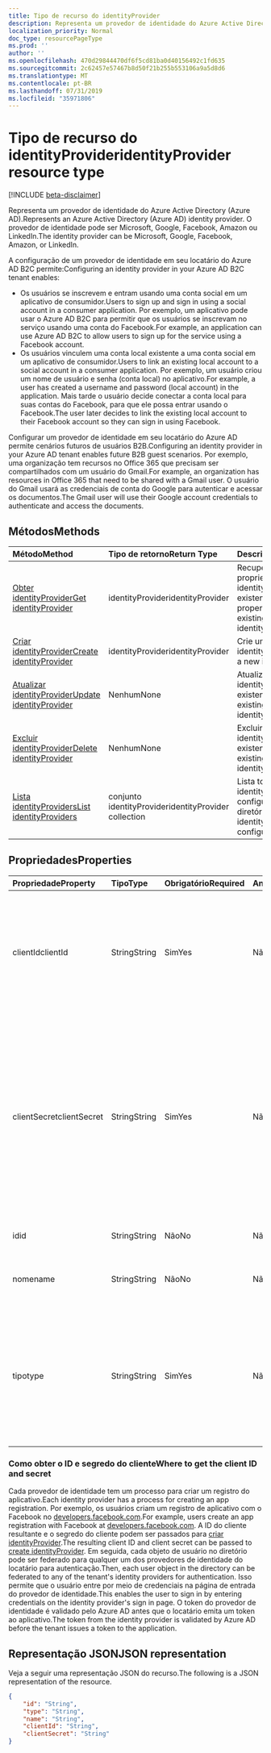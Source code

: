```yaml
---
title: Tipo de recurso do identityProvider
description: Representa um provedor de identidade do Azure Active Directory (Azure AD). O provedor de identidade pode ser Microsoft, Google, Facebook, Amazon ou LinkedIn.
localization_priority: Normal
doc_type: resourcePageType
ms.prod: ''
author: ''
ms.openlocfilehash: 470d29844470df6f5cd81ba0d40156492c1fd635
ms.sourcegitcommit: 2c62457e57467b8d50f21b255b553106a9a5d8d6
ms.translationtype: MT
ms.contentlocale: pt-BR
ms.lasthandoff: 07/31/2019
ms.locfileid: "35971806"
---
```

# <a name="identityprovider-resource-type"></a><span data-ttu-id="86ec8-104">Tipo de recurso do identityProvider</span><span class="sxs-lookup"><span data-stu-id="86ec8-104">identityProvider resource type</span></span>

[!INCLUDE [beta-disclaimer](../../includes/beta-disclaimer.md)]

<span data-ttu-id="86ec8-105">Representa um provedor de identidade do Azure Active Directory (Azure AD).</span><span class="sxs-lookup"><span data-stu-id="86ec8-105">Represents an Azure Active Directory (Azure AD) identity provider.</span></span> <span data-ttu-id="86ec8-106">O provedor de identidade pode ser Microsoft, Google, Facebook, Amazon ou LinkedIn.</span><span class="sxs-lookup"><span data-stu-id="86ec8-106">The identity provider can be Microsoft, Google, Facebook, Amazon, or LinkedIn.</span></span>

<span data-ttu-id="86ec8-107">A configuração de um provedor de identidade em seu locatário do Azure AD B2C permite:</span><span class="sxs-lookup"><span data-stu-id="86ec8-107">Configuring an identity provider in your Azure AD B2C tenant enables:</span></span>

* <span data-ttu-id="86ec8-108">Os usuários se inscrevem e entram usando uma conta social em um aplicativo de consumidor.</span><span class="sxs-lookup"><span data-stu-id="86ec8-108">Users to sign up and sign in using a social account in a consumer application.</span></span> <span data-ttu-id="86ec8-109">Por exemplo, um aplicativo pode usar o Azure AD B2C para permitir que os usuários se inscrevam no serviço usando uma conta do Facebook.</span><span class="sxs-lookup"><span data-stu-id="86ec8-109">For example, an application can use Azure AD B2C to allow users to sign up for the service using a Facebook account.</span></span>
* <span data-ttu-id="86ec8-110">Os usuários vinculem uma conta local existente a uma conta social em um aplicativo de consumidor.</span><span class="sxs-lookup"><span data-stu-id="86ec8-110">Users to link an existing local account to a social account in a consumer application.</span></span> <span data-ttu-id="86ec8-111">Por exemplo, um usuário criou um nome de usuário e senha (conta local) no aplicativo.</span><span class="sxs-lookup"><span data-stu-id="86ec8-111">For example, a user has created a username and password (local account) in the application.</span></span> <span data-ttu-id="86ec8-112">Mais tarde o usuário decide conectar a conta local para suas contas do Facebook, para que ele possa entrar usando o Facebook.</span><span class="sxs-lookup"><span data-stu-id="86ec8-112">The user later decides to link the existing local account to their Facebook account so they can sign in using Facebook.</span></span>

<span data-ttu-id="86ec8-113">Configurar um provedor de identidade em seu locatário do Azure AD permite cenários futuros de usuários B2B.</span><span class="sxs-lookup"><span data-stu-id="86ec8-113">Configuring an identity provider in your Azure AD tenant enables future B2B guest scenarios.</span></span> <span data-ttu-id="86ec8-114">Por exemplo, uma organização tem recursos no Office 365 que precisam ser compartilhados com um usuário do Gmail.</span><span class="sxs-lookup"><span data-stu-id="86ec8-114">For example, an organization has resources in Office 365 that need to be shared with a Gmail user.</span></span> <span data-ttu-id="86ec8-115">O usuário do Gmail usará as credenciais de conta do Google para autenticar e acessar os documentos.</span><span class="sxs-lookup"><span data-stu-id="86ec8-115">The Gmail user will use their Google account credentials to authenticate and access the documents.</span></span>

## <a name="methods"></a><span data-ttu-id="86ec8-116">Métodos</span><span class="sxs-lookup"><span data-stu-id="86ec8-116">Methods</span></span>

| <span data-ttu-id="86ec8-117">Método</span><span class="sxs-lookup"><span data-stu-id="86ec8-117">Method</span></span>       | <span data-ttu-id="86ec8-118">Tipo de retorno</span><span class="sxs-lookup"><span data-stu-id="86ec8-118">Return Type</span></span>  |<span data-ttu-id="86ec8-119">Descrição</span><span class="sxs-lookup"><span data-stu-id="86ec8-119">Description</span></span>|
|:---------------|:--------|:----------|
|[<span data-ttu-id="86ec8-120">Obter identityProvider</span><span class="sxs-lookup"><span data-stu-id="86ec8-120">Get identityProvider</span></span>](../api/identityprovider-get.md) |<span data-ttu-id="86ec8-121">identityProvider</span><span class="sxs-lookup"><span data-stu-id="86ec8-121">identityProvider</span></span>|<span data-ttu-id="86ec8-122">Recuperar as propriedades de um identityProvider existente.</span><span class="sxs-lookup"><span data-stu-id="86ec8-122">Read properties of an existing identityProvider.</span></span>|
|[<span data-ttu-id="86ec8-123">Criar identityProvider</span><span class="sxs-lookup"><span data-stu-id="86ec8-123">Create identityProvider</span></span>](../api/identityprovider-post-identityproviders.md)|<span data-ttu-id="86ec8-124">identityProvider</span><span class="sxs-lookup"><span data-stu-id="86ec8-124">identityProvider</span></span>|<span data-ttu-id="86ec8-125">Crie um novo identityProvider.</span><span class="sxs-lookup"><span data-stu-id="86ec8-125">Create a new identityProvider.</span></span>|
|[<span data-ttu-id="86ec8-126">Atualizar identityProvider</span><span class="sxs-lookup"><span data-stu-id="86ec8-126">Update identityProvider</span></span>](../api/identityprovider-update.md)|<span data-ttu-id="86ec8-127">Nenhum</span><span class="sxs-lookup"><span data-stu-id="86ec8-127">None</span></span>|<span data-ttu-id="86ec8-128">Atualize um identityProvider existente.</span><span class="sxs-lookup"><span data-stu-id="86ec8-128">Update an existing identityProvider.</span></span>|
|[<span data-ttu-id="86ec8-129">Excluir identityProvider</span><span class="sxs-lookup"><span data-stu-id="86ec8-129">Delete identityProvider</span></span>](../api/identityprovider-delete.md)|<span data-ttu-id="86ec8-130">Nenhum</span><span class="sxs-lookup"><span data-stu-id="86ec8-130">None</span></span>|<span data-ttu-id="86ec8-131">Excluir o identityProvider existente.</span><span class="sxs-lookup"><span data-stu-id="86ec8-131">Delete an existing identityProvider.</span></span>|
|[<span data-ttu-id="86ec8-132">Lista identityProviders</span><span class="sxs-lookup"><span data-stu-id="86ec8-132">List identityProviders</span></span>](../api/identityprovider-list.md)|<span data-ttu-id="86ec8-133">conjunto identityProvider</span><span class="sxs-lookup"><span data-stu-id="86ec8-133">identityProvider collection</span></span>|<span data-ttu-id="86ec8-134">Lista todos os identityProviders configurados do diretório.</span><span class="sxs-lookup"><span data-stu-id="86ec8-134">List all identityProviders configured in a tenant.</span></span>|

## <a name="properties"></a><span data-ttu-id="86ec8-135">Propriedades</span><span class="sxs-lookup"><span data-stu-id="86ec8-135">Properties</span></span>

|<span data-ttu-id="86ec8-136">Propriedade</span><span class="sxs-lookup"><span data-stu-id="86ec8-136">Property</span></span>|<span data-ttu-id="86ec8-137">Tipo</span><span class="sxs-lookup"><span data-stu-id="86ec8-137">Type</span></span>|<span data-ttu-id="86ec8-138">Obrigatório</span><span class="sxs-lookup"><span data-stu-id="86ec8-138">Required</span></span>|<span data-ttu-id="86ec8-139">Anulável</span><span class="sxs-lookup"><span data-stu-id="86ec8-139">Nullable</span></span>|<span data-ttu-id="86ec8-140">Descrição</span><span class="sxs-lookup"><span data-stu-id="86ec8-140">Description</span></span>|
|:---------------|:--------|:--------|:--------|:----------|
|<span data-ttu-id="86ec8-141">clientId</span><span class="sxs-lookup"><span data-stu-id="86ec8-141">clientId</span></span>|<span data-ttu-id="86ec8-142">String</span><span class="sxs-lookup"><span data-stu-id="86ec8-142">String</span></span>|<span data-ttu-id="86ec8-143">Sim</span><span class="sxs-lookup"><span data-stu-id="86ec8-143">Yes</span></span>|<span data-ttu-id="86ec8-144">Não</span><span class="sxs-lookup"><span data-stu-id="86ec8-144">No</span></span>|<span data-ttu-id="86ec8-145">ID do cliente para o aplicativo.</span><span class="sxs-lookup"><span data-stu-id="86ec8-145">The client ID for the application.</span></span> <span data-ttu-id="86ec8-146">Esta é a ID do cliente obtida ao registrar o aplicativo com o provedor de identidade.</span><span class="sxs-lookup"><span data-stu-id="86ec8-146">This is the client ID obtained when registering the application with the identity provider.</span></span>|
|<span data-ttu-id="86ec8-147">clientSecret</span><span class="sxs-lookup"><span data-stu-id="86ec8-147">clientSecret</span></span>|<span data-ttu-id="86ec8-148">String</span><span class="sxs-lookup"><span data-stu-id="86ec8-148">String</span></span>|<span data-ttu-id="86ec8-149">Sim</span><span class="sxs-lookup"><span data-stu-id="86ec8-149">Yes</span></span>|<span data-ttu-id="86ec8-150">Não</span><span class="sxs-lookup"><span data-stu-id="86ec8-150">No</span></span>|<span data-ttu-id="86ec8-151">O segredo do cliente para o aplicativo.</span><span class="sxs-lookup"><span data-stu-id="86ec8-151">The client secret for the application.</span></span> <span data-ttu-id="86ec8-152">Este é o segredo do cliente obtido ao registrar o aplicativo com o provedor de identidade.</span><span class="sxs-lookup"><span data-stu-id="86ec8-152">This is the client secret obtained when registering the application with the identity provider.</span></span> <span data-ttu-id="86ec8-153">Isso é somente para gravar.</span><span class="sxs-lookup"><span data-stu-id="86ec8-153">This is write-only.</span></span> <span data-ttu-id="86ec8-154">Uma operação de leitura retornará "\*\*\*\*".</span><span class="sxs-lookup"><span data-stu-id="86ec8-154">A read operation will return "\*\*\*\*".</span></span>|
|<span data-ttu-id="86ec8-155">id</span><span class="sxs-lookup"><span data-stu-id="86ec8-155">id</span></span>|<span data-ttu-id="86ec8-156">String</span><span class="sxs-lookup"><span data-stu-id="86ec8-156">String</span></span>|<span data-ttu-id="86ec8-157">Não</span><span class="sxs-lookup"><span data-stu-id="86ec8-157">No</span></span>|<span data-ttu-id="86ec8-158">Não</span><span class="sxs-lookup"><span data-stu-id="86ec8-158">No</span></span>|<span data-ttu-id="86ec8-159">O ID do provedor de identidade.</span><span class="sxs-lookup"><span data-stu-id="86ec8-159">The ID of the identity provider.</span></span>|
|<span data-ttu-id="86ec8-160">nome</span><span class="sxs-lookup"><span data-stu-id="86ec8-160">name</span></span>|<span data-ttu-id="86ec8-161">String</span><span class="sxs-lookup"><span data-stu-id="86ec8-161">String</span></span>|<span data-ttu-id="86ec8-162">Não</span><span class="sxs-lookup"><span data-stu-id="86ec8-162">No</span></span>|<span data-ttu-id="86ec8-163">Não</span><span class="sxs-lookup"><span data-stu-id="86ec8-163">No</span></span>|<span data-ttu-id="86ec8-164">O nome de exibição exclusivo do provedor de identidade.</span><span class="sxs-lookup"><span data-stu-id="86ec8-164">The display name of the identity provider.</span></span>|
|<span data-ttu-id="86ec8-165">tipo</span><span class="sxs-lookup"><span data-stu-id="86ec8-165">type</span></span>|<span data-ttu-id="86ec8-166">String</span><span class="sxs-lookup"><span data-stu-id="86ec8-166">String</span></span>|<span data-ttu-id="86ec8-167">Sim</span><span class="sxs-lookup"><span data-stu-id="86ec8-167">Yes</span></span>|<span data-ttu-id="86ec8-168">Não</span><span class="sxs-lookup"><span data-stu-id="86ec8-168">No</span></span>|<span data-ttu-id="86ec8-169">A identidade do provedor de identidade.</span><span class="sxs-lookup"><span data-stu-id="86ec8-169">The identity provider type.</span></span> <span data-ttu-id="86ec8-170">Deve ser um dos seguintes valores:</span><span class="sxs-lookup"><span data-stu-id="86ec8-170">It must be one of the following values:</span></span> <ul><li/><span data-ttu-id="86ec8-171">Microsoft</span><span class="sxs-lookup"><span data-stu-id="86ec8-171">Microsoft</span></span><li/><span data-ttu-id="86ec8-172">Google</span><span class="sxs-lookup"><span data-stu-id="86ec8-172">Google</span></span><li/><span data-ttu-id="86ec8-173">Amazon</span><span class="sxs-lookup"><span data-stu-id="86ec8-173">Amazon</span></span><li/><span data-ttu-id="86ec8-174">LinkedIn</span><span class="sxs-lookup"><span data-stu-id="86ec8-174">LinkedIn</span></span><li/><span data-ttu-id="86ec8-175">Facebook</span><span class="sxs-lookup"><span data-stu-id="86ec8-175">Facebook</span></span></ul>|

### <a name="where-to-get-the-client-id-and-secret"></a><span data-ttu-id="86ec8-176">Como obter o ID e segredo do cliente</span><span class="sxs-lookup"><span data-stu-id="86ec8-176">Where to get the client ID and secret</span></span>

<span data-ttu-id="86ec8-177">Cada provedor de identidade tem um processo para criar um registro do aplicativo.</span><span class="sxs-lookup"><span data-stu-id="86ec8-177">Each identity provider has a process for creating an app registration.</span></span> <span data-ttu-id="86ec8-178">Por exemplo, os usuários criam um registro de aplicativo com o Facebook no [developers.facebook.com](https://developers.facebook.com/).</span><span class="sxs-lookup"><span data-stu-id="86ec8-178">For example, users create an app registration with Facebook at [developers.facebook.com](https://developers.facebook.com/).</span></span> <span data-ttu-id="86ec8-179">A ID do cliente resultante e o segredo do cliente podem ser passados para [criar identityProvider](../api/identityprovider-post-identityproviders.md).</span><span class="sxs-lookup"><span data-stu-id="86ec8-179">The resulting client ID and client secret can be passed to [create identityProvider](../api/identityprovider-post-identityproviders.md).</span></span> <span data-ttu-id="86ec8-180">Em seguida, cada objeto de usuário no diretório pode ser federado para qualquer um dos provedores de identidade do locatário para autenticação.</span><span class="sxs-lookup"><span data-stu-id="86ec8-180">Then, each user object in the directory can be federated to any of the tenant's identity providers for authentication.</span></span> <span data-ttu-id="86ec8-181">Isso permite que o usuário entre por meio de credenciais na página de entrada do provedor de identidade.</span><span class="sxs-lookup"><span data-stu-id="86ec8-181">This enables the user to sign in by entering credentials on the identity provider's sign in page.</span></span> <span data-ttu-id="86ec8-182">O token do provedor de identidade é validado pelo Azure AD antes que o locatário emita um token ao aplicativo.</span><span class="sxs-lookup"><span data-stu-id="86ec8-182">The token from the identity provider is validated by Azure AD before the tenant issues a token to the application.</span></span>

## <a name="json-representation"></a><span data-ttu-id="86ec8-183">Representação JSON</span><span class="sxs-lookup"><span data-stu-id="86ec8-183">JSON representation</span></span>

<span data-ttu-id="86ec8-184">Veja a seguir uma representação JSON do recurso.</span><span class="sxs-lookup"><span data-stu-id="86ec8-184">The following is a JSON representation of the resource.</span></span>

<!-- {
  "blockType": "resource",
  "@odata.type": "microsoft.graph.IdentityProvider"
} -->

```json
{
    "id": "String",
    "type": "String",
    "name": "String",
    "clientId": "String",
    "clientSecret": "String"
}
```
